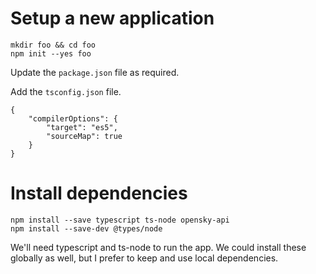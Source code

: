# Setup a new application
``` 
mkdir foo && cd foo
npm init --yes foo 
```

Update the `package.json` file as required.

Add the `tsconfig.json` file.
```
{
    "compilerOptions": {
        "target": "es5",
        "sourceMap": true
    }
}
```

# Install dependencies
```
npm install --save typescript ts-node opensky-api
npm install --save-dev @types/node
```
We'll need typescript and ts-node to run the app. We could install these globally as well, but I prefer to keep and use local dependencies.